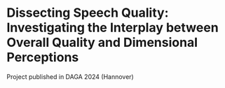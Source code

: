 # Dissecting Speech Quality: Investigating the Interplay between Overall Quality and Dimensional Perceptions
Project published in DAGA 2024 (Hannover)

